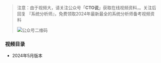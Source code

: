 > 注意：由于视频大，请关注公众号「**CTO说**」获取在线视频资料，。关注后回复  『系统分析师』，免费领取2024年最新最全的系统分析师备考视频资料
>
> ![公众号二维码](https://chaidingoss.oss-cn-hangzhou.aliyuncs.com/qrcode.jpg)
>

### 视频目录
 - 2024年5月版本
